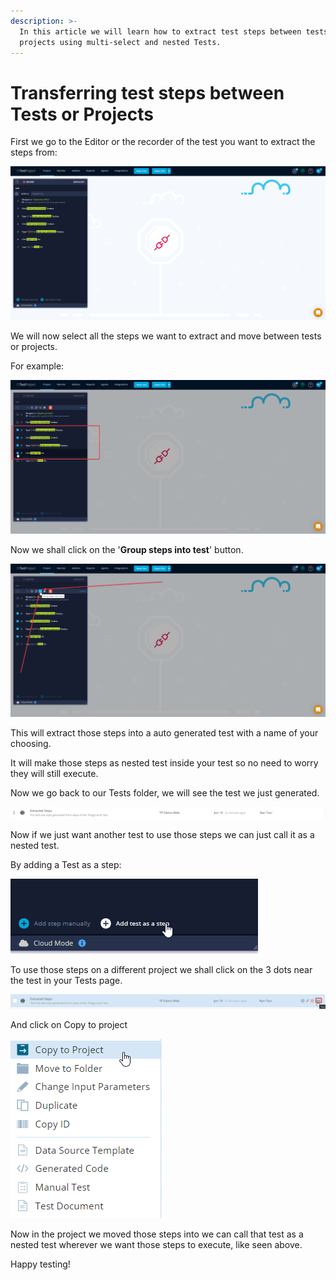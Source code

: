 ```yaml
---
description: >-
  In this article we will learn how to extract test steps between tests and
  projects using multi-select and nested Tests.
---
```


# Transferring test steps between Tests or Projects

First we go to the Editor or the recorder of the test you want to extract the steps from:

![](<../../.gitbook/assets/image (507) (1) (1).png>)

We will now select all the steps we want to extract and move between tests or projects.

For example:

![](<../../.gitbook/assets/image (491) (1).png>)

Now we shall click on the '**Group steps into test**' button.

![](<../../.gitbook/assets/image (549) (1).png>)

This will extract those steps into a auto generated test with a name of your choosing.

It will make those steps as nested test inside your test so no need to worry they will still execute.

Now we go back to our Tests folder, we will see the test we just generated.

![](<../../.gitbook/assets/image (500) (1).png>)

Now if we just want another test to use those steps we can just call it as a nested test.

By adding a Test as a step:

![](<../../.gitbook/assets/image (470) (1) (2).png>)

To use those steps on a different project we shall click on the 3 dots near the test in your Tests page.

![](<../../.gitbook/assets/image (516) (1).png>)

And click on Copy to project

![](<../../.gitbook/assets/image (466) (1).png>)

Now in the project we moved those steps into we can call that test as a nested test wherever we want those steps to execute, like seen above.

Happy testing!
